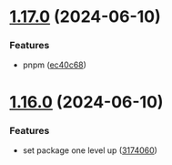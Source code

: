 # [1.17.0](https://github.com/PixsysBE/test-semantic-version/compare/v1.16.0...v1.17.0) (2024-06-10)


### Features

* pnpm ([ec40c68](https://github.com/PixsysBE/test-semantic-version/commit/ec40c68e0b91e1c25094ee3dd6aff3906110b103))

# [1.16.0](https://github.com/PixsysBE/test-semantic-version/compare/v1.15.13...v1.16.0) (2024-06-10)


### Features

* set package one level up ([3174060](https://github.com/PixsysBE/test-semantic-version/commit/31740609d6edd35b51616694fa924aef11ff1a66))
